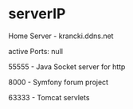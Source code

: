 # serverIP

Home Server  - krancki.ddns.net     

active Ports: null


55555 - Java Socket server for http

8000 - Symfony forum project


63333 - Tomcat servlets
